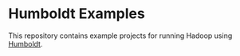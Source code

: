 # Humboldt Examples

This repository contains example projects for running Hadoop using [Humboldt](https://github.com/burtcorp/humboldt).
